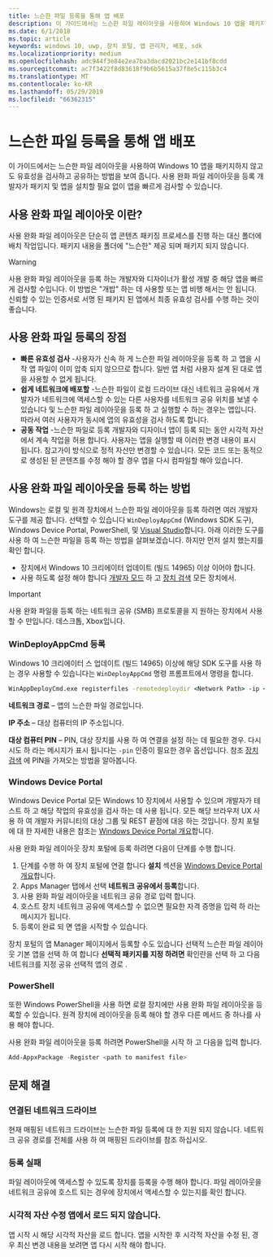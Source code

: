 ```yaml
---
title: 느슨한 파일 등록을 통해 앱 배포
description: 이 가이드에서는 느슨한 파일 레이아웃을 사용하여 Windows 10 앱을 패키지하지 않고도 유효성을 검사하고 공유하는 방법을 보여 줍니다.
ms.date: 6/1/2018
ms.topic: article
keywords: windows 10, uwp, 장치 포털, 앱 관리자, 배포, sdk
ms.localizationpriority: medium
ms.openlocfilehash: adc944f3e84e2ea7ba3dacd2021bc2e141bf8cdd
ms.sourcegitcommit: ac7f3422f8d83618f9b6b5615a37f8e5c115b3c4
ms.translationtype: MT
ms.contentlocale: ko-KR
ms.lasthandoff: 05/29/2019
ms.locfileid: "66362315"
---
```

# <a name="deploy-an-app-through-loose-file-registration"></a>느슨한 파일 등록을 통해 앱 배포 

이 가이드에서는 느슨한 파일 레이아웃을 사용하여 Windows 10 앱을 패키지하지 않고도 유효성을 검사하고 공유하는 방법을 보여 줍니다. 사용 완화 파일 레이아웃을 등록 개발자가 패키지 및 앱을 설치할 필요 없이 앱을 빠르게 검사할 수 있습니다. 

## <a name="what-is-a-loose-file-layout"></a>사용 완화 파일 레이아웃 이란?

사용 완화 파일 레이아웃은 단순히 앱 콘텐츠 패키징 프로세스를 진행 하는 대신 폴더에 배치 작업입니다. 패키지 내용을 폴더에 "느슨한" 제공 되며 패키지 되지 않습니다. 

> [!WARNING]
> 사용 완화 파일 레이아웃을 등록 하는 개발자와 디자이너가 활성 개발 중 해당 앱을 빠르게 검사할 수입니다. 이 방법은 "개밥" 하는 데 사용할 또는 앱 비행 해서는 안 됩니다. 신뢰할 수 있는 인증서로 서명 된 패키지 된 앱에서 최종 유효성 검사를 수행 하는 것이 좋습니다. 

## <a name="advantages-of-loose-file-registration"></a>사용 완화 파일 등록의 장점

- **빠른 유효성 검사** -사용자가 신속 하 게 느슨한 파일 레이아웃을 등록 하 고 앱을 시작 앱 파일이 이미 압축 되지 않으므로 합니다. 일반 앱 처럼 사용자 설계 된 대로 앱을 사용할 수 없게 됩니다. 
- **쉽게 네트워크에 배포할** -느슨한 파일이 로컬 드라이브 대신 네트워크 공유에서 개발자가 네트워크에 액세스할 수 있는 다른 사용자를 네트워크 공유 위치를 보낼 수 있습니다 및 느슨한 파일 레이아웃을 등록 하 고 실행할 수 하는 경우는 앱입니다. 따라서 여러 사용자가 동시에 앱의 유효성을 검사 하도록 합니다. 
- **공동 작업** -느슨한 파일로 등록 개발자와 디자이너 앱이 등록 되는 동안 시각적 자산에서 계속 작업을 허용 합니다. 사용자는 앱을 실행할 때 이러한 변경 내용이 표시 됩니다. 참고가이 방식으로 정적 자산만 변경할 수 있습니다. 모든 코드 또는 동적으로 생성된 된 콘텐츠를 수정 해야 할 경우 앱을 다시 컴파일할 해야 있습니다.

## <a name="how-to-register-a-loose-file-layout"></a>사용 완화 파일 레이아웃을 등록 하는 방법

Windows는 로컬 및 원격 장치에서 느슨한 파일 레이아웃을 등록 하려면 여러 개발자 도구를 제공 합니다. 선택할 수 있습니다 `WinDeployAppCmd` (Windows SDK 도구), Windows Device Portal, PowerShell, 및 [Visual Studio](https://docs.microsoft.com/windows/uwp/debug-test-perf/deploying-and-debugging-uwp-apps#register-layout-from-network)합니다. 아래 이러한 도구를 사용 하 여 느슨한 파일을 등록 하는 방법을 살펴보겠습니다. 하지만 먼저 설치 했는지를 확인 합니다.

- 장치에서 Windows 10 크리에이터 업데이트 (빌드 14965) 이상 이어야 합니다.
- 사용 하도록 설정 해야 합니다 [개발자 모드](https://docs.microsoft.com/windows/uwp/get-started/enable-your-device-for-development) 하 고 [장치 검색](https://docs.microsoft.com/en-us/windows/uwp/get-started/enable-your-device-for-development#device-discovery) 모든 장치에서.

> [!IMPORTANT]
> 사용 완화 파일을 등록 하는 네트워크 공유 (SMB) 프로토콜을 지 원하는 장치에서 사용할 수 만입니다. 데스크톱, Xbox입니다. 

### <a name="register-with-windeployappcmd"></a>WinDeployAppCmd 등록

Windows 10 크리에이터 스 업데이트 (빌드 14965) 이상에 해당 SDK 도구를 사용 하는 경우 사용할 수 있습니다는 `WinDeployAppCmd` 명령 프롬프트에서 명령을 합니다.

```cmd
WinAppDeployCmd.exe registerfiles -remotedeploydir <Network Path> -ip <IP Address> -pin <target machine PIN>
```

**네트워크 경로** – 앱의 느슨한 파일 경로입니다.

**IP 주소** – 대상 컴퓨터의 IP 주소입니다.

**대상 컴퓨터 PIN** – PIN, 대상 장치를 사용 하 여 연결을 설정 하는 데 필요한 경우. 다시 시도 하 라는 메시지가 표시 됩니다는 `-pin` 인증이 필요한 경우 옵션입니다. 참조 [장치 검색](https://docs.microsoft.com/windows/uwp/get-started/enable-your-device-for-development#device-discovery) 에 PIN을 가져오는 방법을 알아봅니다.

### <a name="windows-device-portal"></a>Windows Device Portal

Windows Device Portal 모든 Windows 10 장치에서 사용할 수 있으며 개발자가 테스트 하 고 해당 작업의 유효성을 검사 하는 데 사용 됩니다. 모든 해당 브라우저 UX 사용 하 여 개발자 커뮤니티의 대상 그룹 및 REST 끝점에 대응 하는 것입니다. 장치 포털에 대 한 자세한 내용은 참조는 [Windows Device Portal 개요](device-portal.md)합니다.

사용 완화 파일 레이아웃 장치 포털에 등록 하려면 다음이 단계를 수행 합니다.

1. 단계를 수행 하 여 장치 포털에 연결 합니다 **설치** 섹션을 [Windows Device Portal 개요](device-portal.md)합니다.
1. Apps Manager 탭에서 선택 **네트워크 공유에서 등록**합니다.
1. 사용 완화 파일 레이아웃을 네트워크 공유 경로 입력 합니다. 
1. 호스트 장치 네트워크 공유에 액세스할 수 없으면 필요한 자격 증명을 입력 하 라는 메시지가 됩니다.
1. 등록이 완료 되 면 앱을 시작할 수 있습니다.

장치 포털의 앱 Manager 페이지에서 등록할 수도 있습니다 선택적 느슨한 파일 레이아웃 기본 앱을 선택 하 여 합니다 **선택적 패키지를 지정 하려면** 확인란을 선택 하 고 다음 네트워크를 지정 공유 선택적 앱의 경로 . 

### <a name="powershell"></a>PowerShell 

또한 Windows PowerShell을 사용 하면 로컬 장치에만 사용 완화 파일 레이아웃을 등록할 수 있습니다. 원격 장치에 레이아웃을 등록 해야 할 경우 다른 메서드 중 하나를 사용 해야 합니다. 

사용 완화 파일 레이아웃을 등록 하려면 PowerShell을 시작 하 고 다음을 입력 합니다.

```PowerShell
Add-AppxPackage -Register <path to manifest file>
```

## <a name="troubleshooting"></a>문제 해결

### <a name="mapped-network-drives"></a>연결된 네트워크 드라이브
현재 매핑된 네트워크 드라이브는 느슨한 파일 등록에 대 한 지원 되지 않습니다. 네트워크 공유 경로를 전체를 사용 하 여 매핑된 드라이브를 참조 하십시오.

### <a name="registration-failure"></a>등록 실패
파일 레이아웃에 액세스할 수 있도록 장치를 등록을 수행 해야 합니다. 파일 레이아웃을 네트워크 공유에 호스트 되는 경우에 장치에서 액세스할 수 있는지를 확인 합니다. 

### <a name="modifications-to-visual-assets-arent-being-loaded-in-the-app"></a>시각적 자산 수정 앱에서 로드 되지 않습니다. 
앱 시작 시 해당 시각적 자산을 로드 합니다. 앱을 시작한 후 시각적 자산을 수정 된, 경우 최신 변경 내용을 보려면 앱 다시 시작 해야 합니다.